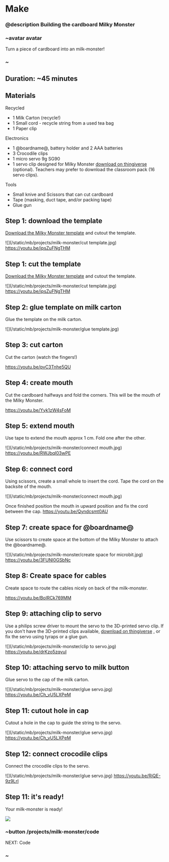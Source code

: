 # Make
### @description Building the cardboard Milky Monster

### ~avatar avatar

Turn a piece of cardboard into an milk-monster!

### ~

## Duration: ~45 minutes

## Materials
Recycled
* 1 Milk Carton (recycle!)
* 1 Small cord - recycle string from a used tea bag
* 1 Paper clip

Electronics
* 1 @boardname@, battery holder and 2 AAA batteries
* 3 Crocodile clips
* 1 micro servo 9g SG90
* 1 servo clip designed for Milky Monster [download on thingiverse](http://www.thingiverse.com/thing:2185971) (optional). Teachers may prefer to download the classroom pack (16 servo clips).

Tools
* Small knive and  Scissors that can cut cardboard
* Tape (masking, duct tape, and/or packing tape)
* Glue gun

## Step 1: download the template

[Download the Milky Monster template](https://msenmediastorage.blob.core.windows.net/resources/f12f968b-bb68-41d1-a77f-700dab181042.pdf) and cutout the template.


![](/static/mb/projects/milk-monster/cut template.jpg)
https://youtu.be/ipsZuFNgTHM

## Step 1: cut the template

[Download the Milky Monster template](https://msenmediastorage.blob.core.windows.net/resources/f12f968b-bb68-41d1-a77f-700dab181042.pdf) and cutout the template. 

![](/static/mb/projects/milk-monster/cut template.jpg)
https://youtu.be/ipsZuFNgTHM

## Step 2: glue template on milk carton

Glue the template on the milk carton.

![](/static/mb/projects/milk-monster/glue template.jpg)

## Step 3: cut carton

Cut the carton (watch the fingers!)

https://youtu.be/pvC3Tnhe5QU

## Step 4: create mouth

Cut the cardboard halfways and fold the corners. This will be the mouth of the Milky Monster.

https://youtu.be/Yyk1zW4sFoM

## Step 5: extend mouth

Use tape to extend the mouth approx 1 cm. Fold one after the other.

![](/static/mb/projects/milk-monster/connect mouth.jpg)
https://youtu.be/RWJbqI03wPE

## Step 6: connect cord

Using scissors, create a small whole to insert the cord. Tape the cord on the backsite of the mouth.

![](/static/mb/projects/milk-monster/connect mouth.jpg)

Once finished position the mouth in upward position and fix the cord between the cap.
https://youtu.be/Qyndcsmt0AU

## Step 7: create space for @boardname@

Use scissors to create space at the bottom of the Milky Monster to attach the @boardname@.

![](/static/mb/projects/milk-monster/create space for microbit.jpg)
https://youtu.be/3FUNI0GSbNc

## Step 8: Create space for cables

Create space to route the cables nicely on back of the milk-monster.

https://youtu.be/BoIRCk769MM

## Step 9: attaching clip to servo

Use a philips screw driver to mount the servo to the 3D-printed servo clip.
If you don't have the 3D-printed clips available, [download on thingiverse](http://www.thingiverse.com/thing:2185971) , or fix the servo using tyraps or a glue gun.

![](/static/mb/projects/milk-monster/clip to servo.jpg)
https://youtu.be/drKzo5zqvuI

## Step 10: attaching servo to milk button

Glue servo to the cap of the milk carton.

![](/static/mb/projects/milk-monster/glue servo.jpg)
https://youtu.be/Ch_vU5LXPeM

## Step 11: cutout hole in cap

Cutout a hole in the cap to guide the string to the servo.

![](/static/mb/projects/milk-monster/glue servo.jpg)
https://youtu.be/Ch_vU5LXPeM

## Step 12: connect crocodile clips

Connect the crocodile clips to the servo.

![](/static/mb/projects/milk-monster/glue servo.jpg)
https://youtu.be/RiQE-9z9LrI


## Step 11: it's ready!

Your milk-monster is ready!

![](/static/mb/projects/milk-monster/ready.jpg)

### ~button /projects/milk-monster/code
NEXT: Code
### ~